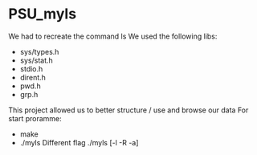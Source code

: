 # PSU_myls
We had to recreate the command ls
We used the following libs:
- sys/types.h
- sys/stat.h
- stdio.h
- dirent.h
- pwd.h
- grp.h

This project allowed us to better structure / use and browse our data
For start proramme:
- make
- ./myls
Different flag ./myls [-l -R -a]